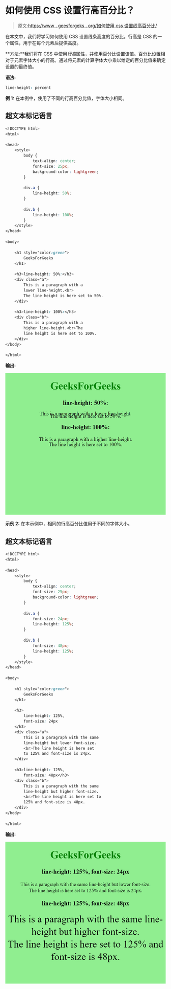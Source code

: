 # 如何使用 CSS 设置行高百分比？

> 原文:[https://www . geesforgeks . org/如何使用 css 设置线高百分比/](https://www.geeksforgeeks.org/how-to-set-line-height-in-percent-using-css/)

在本文中，我们将学习如何使用 CSS 设置线条高度的百分比。行高是 CSS 的一个属性，用于在每个元素后提供高度。

**方法:**我们将在 CSS 中使用*行高*属性，并使用百分比设置该值。百分比设置相对于元素字体大小的行高。通过将元素的计算字体大小乘以给定的百分比值来确定设置的最终值。

**语法:**

```css
line-height: percent
```

**例 1:** 在本例中，使用了不同的行高百分比值，字体大小相同。

## 超文本标记语言

```css
<!DOCTYPE html>
<html>

<head>
    <style>
        body {
            text-align: center;
            font-size: 25px;
            background-color: lightgreen;
        }

        div.a {
            line-height: 50%;
        }

        div.b {
            line-height: 100%;
        }
    </style>
</head>

<body>

    <h1 style="color:green">
        GeeksForGeeks
    </h1>

    <h3>line-height: 50%:</h3>
    <div class="a">
        This is a paragraph with a
        lower line-height.<br>
        The line height is here set to 50%.
    </div>

    <h3>line-height: 100%:</h3>
    <div class="b">
        This is a paragraph with a
        higher line-height.<br>The 
        line height is here set to 100%.
    </div>
</body>

</html>
```

**输出:**

![](img/3775d2b70e523b5de7df064daa813915.png)

**示例 2:** 在本示例中，相同的行高百分比值用于不同的字体大小。

## 超文本标记语言

```css
<!DOCTYPE html>
<html>

<head>
    <style>
        body {
            text-align: center;
            font-size: 25px;
            background-color: lightgreen;
        }

        div.a {
            font-size: 24px;
            line-height: 125%;
        }

        div.b {
            font-size: 48px;
            line-height: 125%;
        }
    </style>
</head>

<body>

    <h1 style="color:green">
        GeeksForGeeks
    </h1>

    <h3>
        line-height: 125%,
        font-size: 24px
    </h3>
    <div class="a">
        This is a paragraph with the same 
        line-height but lower font-size.
        <br>The line height is here set 
        to 125% and font-size is 24px.
    </div>

    <h3>line-height: 125%,
        font-size: 48px</h3>
    <div class="b">
        This is a paragraph with the same 
        line-height but higher font-size.
        <br>The line height is here set to 
        125% and font-size is 48px.
    </div>
</body>

</html>
```

**输出:**

![](img/cb88a8c605617f5f20558765bf350d7a.png)
